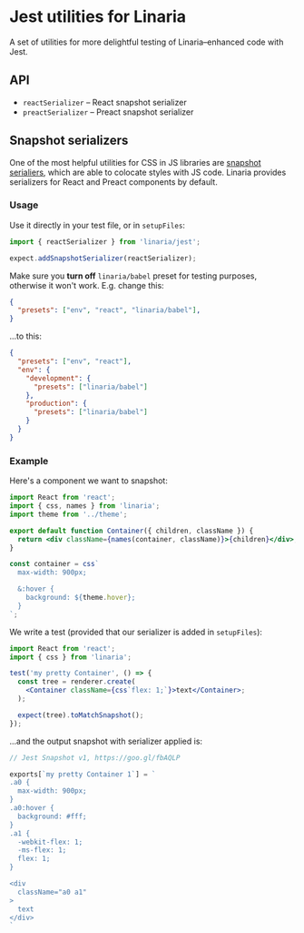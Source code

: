 # Jest utilities for Linaria

A set of utilities for more delightful testing of Linaria–enhanced code with Jest.

## API
* `reactSerializer` – React snapshot serializer
* `preactSerializer` – Preact snapshot serializer

## Snapshot serializers

One of the most helpful utilities for CSS in JS libraries are [snapshot serialiers](http://facebook.github.io/jest/docs/en/expect.html#expectaddsnapshotserializerserializer), which are able to colocate styles with JS code. Linaria provides serializers for React and Preact components by default.

### Usage

Use it directly in your test file, or in `setupFiles`:

```js
import { reactSerializer } from 'linaria/jest';

expect.addSnapshotSerializer(reactSerializer);
```

Make sure you **turn off** `linaria/babel` preset for testing purposes, otherwise it won't work.
E.g. change this:

```json
{
  "presets": ["env", "react", "linaria/babel"],
}
```

...to this:

```json
{
  "presets": ["env", "react"],
  "env": {
    "development": {
      "presets": ["linaria/babel"]
    },
    "production": {
      "presets": ["linaria/babel"]
    }
  }
}
```

### Example

Here's a component we want to snapshot:

```jsx
import React from 'react';
import { css, names } from 'linaria';
import theme from '../theme';

export default function Container({ children, className }) {
  return <div className={names(container, className)}>{children}</div>;
}

const container = css`
  max-width: 900px;

  &:hover {
    background: ${theme.hover};
  }
`;
```

We write a test (provided that our serializer is added in `setupFiles`):

```jsx
import React from 'react';
import { css } from 'linaria';

test('my pretty Container', () => {
  const tree = renderer.create(
    <Container className={css`flex: 1;`}>text</Container>;
  );

  expect(tree).toMatchSnapshot();
});
```

...and the output snapshot with serializer applied is:

```js
// Jest Snapshot v1, https://goo.gl/fbAQLP

exports[`my pretty Container 1`] = `
.a0 {
  max-width: 900px;
}
.a0:hover {
  background: #fff;
}
.a1 {
  -webkit-flex: 1;
  -ms-flex: 1;
  flex: 1;
}

<div
  className="a0 a1"
>
  text
</div>
`
```
